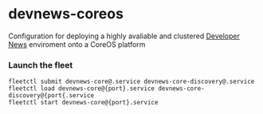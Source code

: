 # devnews-coreos
Configuration for deploying a highly avaliable and clustered [Developer News](http://devnews.today) enviroment onto a CoreOS platform

### Launch the fleet

```shell
fleetctl submit devnews-core@.service devnews-core-discovery@.service
fleetctl load devnews-core@{port}.service devnews-core-discovery@{port{.service
fleetctl start devnews-core@{port}.service
```
